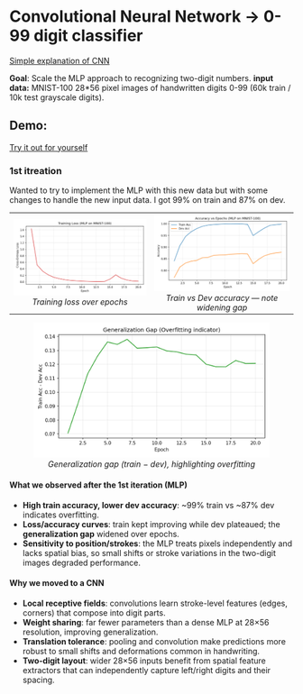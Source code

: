 # Convolutional Neural Network -> 0-99 digit classifier

[Simple explanation of CNN](https://www.youtube.com/watch?v=QzY57FaENXg)

**Goal**: Scale the MLP approach to recognizing two-digit numbers.
**input data:** MNIST-100 28*56 pixel images of handwritten digits 0-99 (60k train / 10k test grayscale digits).


## Demo: 
[Try it out for yourself]()




### 1st itreation
Wanted to try to implement the MLP with this new data but with some changes to handle the new input data. I got 99% on train and 87% on dev.


<table>
  <tr>
    <td align="center">
      <img src="assets/loss_curve.png" alt="Loss curve" width="420"/><br/>
      <em>Training loss over epochs</em>
    </td>
    <td align="center">
      <img src="assets/accuracy_curves.png" alt="Accuracy curves" width="420"/><br/>
      <em>Train vs Dev accuracy — note widening gap</em>
    </td>
  </tr>
  
</table>

<p align="center">
  <img src="assets/generalization_gap.png" alt="Generalization gap" width="420"/><br/>
  <em>Generalization gap (train − dev), highlighting overfitting</em>
</p>




#### What we observed after the 1st iteration (MLP)
- **High train accuracy, lower dev accuracy**: ~99% train vs ~87% dev indicates overfitting.
- **Loss/accuracy curves**: train kept improving while dev plateaued; the **generalization gap** widened over epochs.
- **Sensitivity to position/strokes**: the MLP treats pixels independently and lacks spatial bias, so small shifts or stroke variations in the two-digit images degraded performance.

#### Why we moved to a CNN
- **Local receptive fields**: convolutions learn stroke-level features (edges, corners) that compose into digit parts.
- **Weight sharing**: far fewer parameters than a dense MLP at 28×56 resolution, improving generalization.
- **Translation tolerance**: pooling and convolution make predictions more robust to small shifts and deformations common in handwriting.
- **Two-digit layout**: wider 28×56 inputs benefit from spatial feature extractors that can independently capture left/right digits and their spacing.

